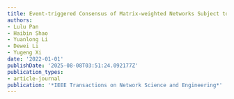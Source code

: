 ```yaml
---
title: Event-triggered Consensus of Matrix-weighted Networks Subject to Actuator Saturation
authors:
- Lulu Pan
- Haibin Shao
- Yuanlong Li
- Dewei Li
- Yugeng Xi
date: '2022-01-01'
publishDate: '2025-08-08T03:51:24.092177Z'
publication_types:
- article-journal
publication: '*IEEE Transactions on Network Science and Engineering*'
---
```

